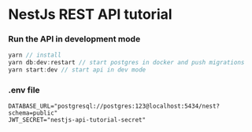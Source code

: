 # NestJs REST API tutorial


### Run the API in development mode
```javascript
yarn // install
yarn db:dev:restart // start postgres in docker and push migrations
yarn start:dev // start api in dev mode
```

### .env file
```env
DATABASE_URL="postgresql://postgres:123@localhost:5434/nest?schema=public"
JWT_SECRET="nestjs-api-tutorial-secret"
```
